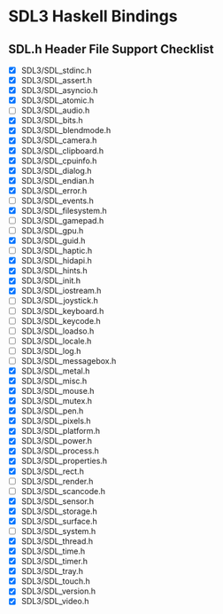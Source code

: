 # SDL3 Haskell Bindings

## SDL.h Header File Support Checklist
- [x] SDL3/SDL_stdinc.h
- [x] SDL3/SDL_assert.h
- [x] SDL3/SDL_asyncio.h
- [x] SDL3/SDL_atomic.h
- [ ] SDL3/SDL_audio.h
- [x] SDL3/SDL_bits.h
- [x] SDL3/SDL_blendmode.h
- [x] SDL3/SDL_camera.h
- [x] SDL3/SDL_clipboard.h
- [x] SDL3/SDL_cpuinfo.h
- [x] SDL3/SDL_dialog.h
- [x] SDL3/SDL_endian.h
- [x] SDL3/SDL_error.h
- [ ] SDL3/SDL_events.h
- [x] SDL3/SDL_filesystem.h
- [ ] SDL3/SDL_gamepad.h
- [ ] SDL3/SDL_gpu.h
- [x] SDL3/SDL_guid.h
- [ ] SDL3/SDL_haptic.h
- [x] SDL3/SDL_hidapi.h
- [x] SDL3/SDL_hints.h
- [x] SDL3/SDL_init.h
- [x] SDL3/SDL_iostream.h
- [ ] SDL3/SDL_joystick.h
- [ ] SDL3/SDL_keyboard.h
- [ ] SDL3/SDL_keycode.h
- [ ] SDL3/SDL_loadso.h
- [ ] SDL3/SDL_locale.h
- [ ] SDL3/SDL_log.h
- [ ] SDL3/SDL_messagebox.h
- [x] SDL3/SDL_metal.h
- [x] SDL3/SDL_misc.h
- [x] SDL3/SDL_mouse.h
- [x] SDL3/SDL_mutex.h
- [x] SDL3/SDL_pen.h
- [x] SDL3/SDL_pixels.h
- [x] SDL3/SDL_platform.h
- [x] SDL3/SDL_power.h
- [x] SDL3/SDL_process.h
- [x] SDL3/SDL_properties.h
- [x] SDL3/SDL_rect.h
- [ ] SDL3/SDL_render.h
- [ ] SDL3/SDL_scancode.h
- [x] SDL3/SDL_sensor.h
- [x] SDL3/SDL_storage.h
- [x] SDL3/SDL_surface.h
- [ ] SDL3/SDL_system.h
- [x] SDL3/SDL_thread.h
- [x] SDL3/SDL_time.h
- [x] SDL3/SDL_timer.h
- [x] SDL3/SDL_tray.h
- [x] SDL3/SDL_touch.h
- [x] SDL3/SDL_version.h
- [x] SDL3/SDL_video.h
